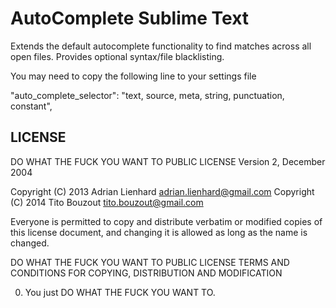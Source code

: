 AutoComplete Sublime Text
===========================================================

Extends the default autocomplete functionality to find matches across all open files. Provides optional syntax/file blacklisting.

You may need to copy the following line to your settings file

"auto_complete_selector": "text, source, meta, string, punctuation, constant",


LICENSE
-------

DO WHAT THE FUCK YOU WANT TO PUBLIC LICENSE
Version 2, December 2004

Copyright (C) 2013 Adrian Lienhard <adrian.lienhard@gmail.com>
Copyright (C) 2014 Tito Bouzout <tito.bouzout@gmail.com>

Everyone is permitted to copy and distribute verbatim or modified
copies of this license document, and changing it is allowed as long
as the name is changed.

DO WHAT THE FUCK YOU WANT TO PUBLIC LICENSE
TERMS AND CONDITIONS FOR COPYING, DISTRIBUTION AND MODIFICATION

0. You just DO WHAT THE FUCK YOU WANT TO.